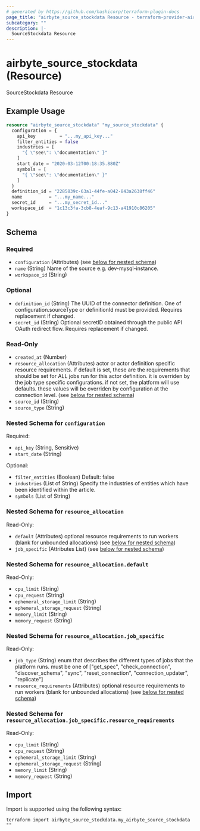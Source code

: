```yaml
---
# generated by https://github.com/hashicorp/terraform-plugin-docs
page_title: "airbyte_source_stockdata Resource - terraform-provider-airbyte"
subcategory: ""
description: |-
  SourceStockdata Resource
---
```


# airbyte_source_stockdata (Resource)

SourceStockdata Resource

## Example Usage

```terraform
resource "airbyte_source_stockdata" "my_source_stockdata" {
  configuration = {
    api_key         = "...my_api_key..."
    filter_entities = false
    industries = [
      "{ \"see\": \"documentation\" }"
    ]
    start_date = "2020-03-12T00:18:35.880Z"
    symbols = [
      "{ \"see\": \"documentation\" }"
    ]
  }
  definition_id = "2285839c-63a1-44fe-a042-843a2638ff46"
  name          = "...my_name..."
  secret_id     = "...my_secret_id..."
  workspace_id  = "1c13c3fa-3cb8-4eaf-9c13-a41910c86205"
}
```

<!-- schema generated by tfplugindocs -->
## Schema

### Required

- `configuration` (Attributes) (see [below for nested schema](#nestedatt--configuration))
- `name` (String) Name of the source e.g. dev-mysql-instance.
- `workspace_id` (String)

### Optional

- `definition_id` (String) The UUID of the connector definition. One of configuration.sourceType or definitionId must be provided. Requires replacement if changed.
- `secret_id` (String) Optional secretID obtained through the public API OAuth redirect flow. Requires replacement if changed.

### Read-Only

- `created_at` (Number)
- `resource_allocation` (Attributes) actor or actor definition specific resource requirements. if default is set, these are the requirements that should be set for ALL jobs run for this actor definition. it is overriden by the job type specific configurations. if not set, the platform will use defaults. these values will be overriden by configuration at the connection level. (see [below for nested schema](#nestedatt--resource_allocation))
- `source_id` (String)
- `source_type` (String)

<a id="nestedatt--configuration"></a>
### Nested Schema for `configuration`

Required:

- `api_key` (String, Sensitive)
- `start_date` (String)

Optional:

- `filter_entities` (Boolean) Default: false
- `industries` (List of String) Specify the industries of entities which have been identified within the article.
- `symbols` (List of String)


<a id="nestedatt--resource_allocation"></a>
### Nested Schema for `resource_allocation`

Read-Only:

- `default` (Attributes) optional resource requirements to run workers (blank for unbounded allocations) (see [below for nested schema](#nestedatt--resource_allocation--default))
- `job_specific` (Attributes List) (see [below for nested schema](#nestedatt--resource_allocation--job_specific))

<a id="nestedatt--resource_allocation--default"></a>
### Nested Schema for `resource_allocation.default`

Read-Only:

- `cpu_limit` (String)
- `cpu_request` (String)
- `ephemeral_storage_limit` (String)
- `ephemeral_storage_request` (String)
- `memory_limit` (String)
- `memory_request` (String)


<a id="nestedatt--resource_allocation--job_specific"></a>
### Nested Schema for `resource_allocation.job_specific`

Read-Only:

- `job_type` (String) enum that describes the different types of jobs that the platform runs. must be one of ["get_spec", "check_connection", "discover_schema", "sync", "reset_connection", "connection_updater", "replicate"]
- `resource_requirements` (Attributes) optional resource requirements to run workers (blank for unbounded allocations) (see [below for nested schema](#nestedatt--resource_allocation--job_specific--resource_requirements))

<a id="nestedatt--resource_allocation--job_specific--resource_requirements"></a>
### Nested Schema for `resource_allocation.job_specific.resource_requirements`

Read-Only:

- `cpu_limit` (String)
- `cpu_request` (String)
- `ephemeral_storage_limit` (String)
- `ephemeral_storage_request` (String)
- `memory_limit` (String)
- `memory_request` (String)

## Import

Import is supported using the following syntax:

```shell
terraform import airbyte_source_stockdata.my_airbyte_source_stockdata ""
```
